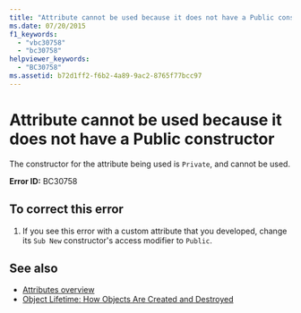 ```yaml
---
title: "Attribute cannot be used because it does not have a Public constructor"
ms.date: 07/20/2015
f1_keywords: 
  - "vbc30758"
  - "bc30758"
helpviewer_keywords: 
  - "BC30758"
ms.assetid: b72d1ff2-f6b2-4a89-9ac2-8765f77bcc97
---
```

# Attribute cannot be used because it does not have a Public constructor
The constructor for the attribute being used is `Private`, and cannot be used.  
  
 **Error ID:** BC30758  
  
## To correct this error  
  
1. If you see this error with a custom attribute that you developed, change its `Sub New` constructor's access modifier to `Public`.  
  
## See also

- [Attributes overview](../programming-guide/concepts/attributes/index.md)
- [Object Lifetime: How Objects Are Created and Destroyed](../programming-guide/language-features/objects-and-classes/object-lifetime-how-objects-are-created-and-destroyed.md)
